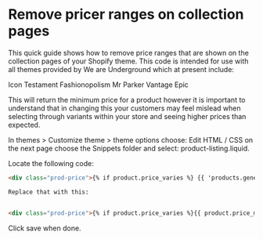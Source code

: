 # Remove pricer ranges on collection pages
This quick guide shows how to remove price ranges that are shown on the collection pages of your Shopify theme.
This code is intended for use with all themes provided by We are Underground which at present include:

Icon
Testament
Fashionopolism
Mr Parker
Vantage
Epic

This will return the minimum price for a product however it is important to understand that in changing this your customers may feel mislead when selecting through variants within your store and seeing higher prices than expected.

In themes > Customize theme > theme options choose: Edit HTML / CSS
on the next page choose the Snippets folder and select: product-listing.liquid.

Locate the following code:

```html
<div class="prod-price">{% if product.price_varies %} {{ 'products.general.from' | t }} {{ product.price_min | money }} - {{ product.price_max | money }} {% else %}{{ product.price | money }}{% endif %}</div>

Replace that with this:


<div class="prod-price">{% if product.price_varies %}{{ product.price_min | money }}{% else %}{{ product.price | money }}{% endif %}</div>
```

Click save when done.
